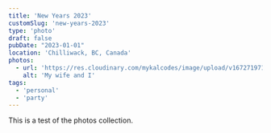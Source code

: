```yaml
---
title: 'New Years 2023'
customSlug: 'new-years-2023'
type: 'photo'
draft: false
pubDate: "2023-01-01"
location: 'Chilliwack, BC, Canada'
photos:
  - url: 'https://res.cloudinary.com/mykalcodes/image/upload/v1672719710/Mykal%20Codes/happy-new-years_bgqmwk.jpg'
    alt: 'My wife and I'
tags:
  - 'personal'
  - 'party'
---
```


This is a test of the photos collection.
